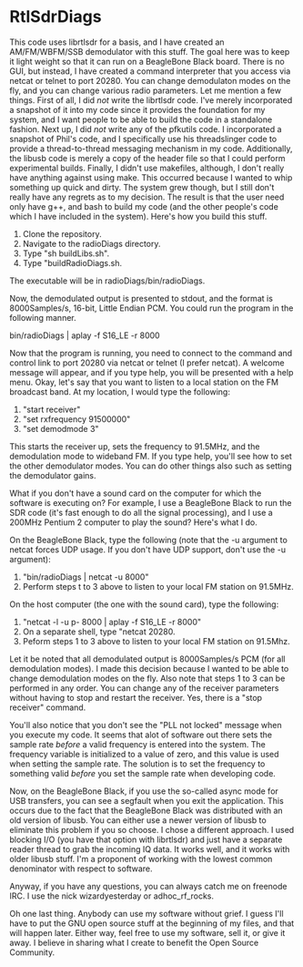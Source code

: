 # RtlSdrDiags
This code uses librtlsdr for a basis, and I have created an AM/FM/WBFM/SSB demodulator with this stuff.  The goal here was to keep it light weight so that it can run on a BeagleBone Black board.  There is no GUI, but instead, I have created a command interpreter that you access via netcat or telnet to port 20280.  You can change demodulaton modes on the fly, and you can change various radio parameters.
Let me mention a few things.  First of all, I did *not* write the librtlsdr code.  I've merely incorporated a snapshot of it into my code since it provides the foundation for my system, and I want people to be able to build the code in a standalone fashion.  Next up, I did *not* write any of the pfkutils code.  I incorporated a snapshot of Phil's code, and I specifically use his threadslinger code to provide a thread-to-thread messaging mechanism in my code.  Additionally, the libusb code is merely a copy of the header file so that I could perform experimental builds.  Finally, I didn't use makefiles, although, I don't really have anything against using make.  This occurred because I wanted to whip something up quick and dirty. The system grew though, but I still don't really have any regrets as to my decision.  The result is that the user need only have g++, and bash to build my code (and the other people's code which I have included in the system).
Here's how you build this stuff.

1. Clone the repository.
2. Navigate to the radioDiags directory.
3. Type "sh buildLibs.sh".
4. Type "buildRadioDiags.sh.

The executable will be in radioDiags/bin/radioDiags.

Now, the demodulated output is presented to stdout, and the format is 8000Samples/s, 16-bit, Little Endian PCM.  You could run the program in the following manner.

bin/radioDiags | aplay -f S16_LE -r 8000

Now that the program is running, you need to connect to the command and control link to port 20280 via netcat or telnet
(I prefer netcat).  A welcome message will appear, and if you type help, you will be presented with a help menu.  Okay, let's
say that you want to listen to a local station on the FM broadcast band.  At my location, I would type the following:

1. "start receiver"
2. "set rxfrequency 91500000"
3. "set demodmode 3"

This starts the receiver up, sets the frequency to 91.5MHz, and the demodulation mode to wideband FM.  If you type help, you'll
see how to set the other demodulator modes.  You can do other things also such as setting the demodulator gains.

What if you don't have a sound card on the computer for which the software is executing on?  For example, I use a BeagleBone
Black to run the SDR code (it's fast enough to do all the signal processing), and I use a 200MHz Pentium 2 computer to
play the sound?  Here's what I do.

On the BeagleBone Black, type the following (note that the -u argument to netcat
forces UDP usage.  If you don't have UDP support, don't use the -u argument):
1. "bin/radioDiags | netcat -u <IP address of host computer> 8000"
2. Perform steps t to 3 above to listen to your local FM station on 91.5MHz.
  
On the host computer (the one with the sound card), type the following:
1. "netcat -l -u p- 8000 | aplay -f S16_LE -r 8000"
2. On a separate shell, type "netcat <IP address of BeagleBone Black> 20280.
3. Peform steps 1 to 3 above to listen to your local FM station on 91.5Mhz.
  
Let it be noted that all demodulated output is 8000Samples/s PCM (for all demodulation modes).  I made this decision
because I wanted to be able to change demodulation modes on the fly.  Also note that steps 1 to 3 can be performed in
any order.  You can change any of the receiver parameters without having to stop and restart the receiver.  Yes, there is
a "stop receiver" command.

You'll also notice that you don't see the "PLL not locked" message when you execute my code.  It seems that alot of
software out there sets the sample rate *before* a valid frequency is entered into the system.  The frequency variable is
initialized to a value of zero, and this value is used when setting the sample rate.  The solution is to set the frequency
to something valid *before* you set the sample rate when developing code.

Now, on the BeagleBone Black, if you use the so-called async mode for USB transfers, you can see a segfault when you exit
the application.  This occurs due to the fact that the BeagleBone Black was distributed with an old version of libusb.  You
can either use a newer version of libusb to eliminate this problem if you so choose.  I chose a different approach.  I used
blocking I/O (you have that option with librtlsdr) and just have a separate reader thread to grab the incoming IQ data.  It
works well, and it works with older libusb stuff.  I'm a proponent of working with the lowest common denominator with
respect to software.

Anyway, if you have any questions, you can always catch me on freenode IRC.  I use the nick wizardyesterday or adhoc_rf_rocks.

Oh one last thing.  Anybody can use my software without grief.  I guess I'll have to put the GNU open source stuff at the
beginning of my files, and that will happen later.  Either way, feel free to use my software, sell it, or give it away.  I
believe in sharing what I create to benefit the Open Source Community.

